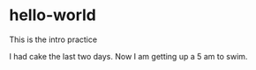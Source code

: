 # hello-world
This is the intro practice

I had cake the last two days.  Now I am getting up a 5 am to swim.
